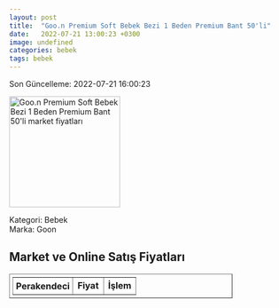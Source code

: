 ```yaml
---
layout: post
title:  "Goo.n Premium Soft Bebek Bezi 1 Beden Premium Bant 50'li"
date:   2022-07-21 13:00:23 +0300
image: undefined
categories: bebek
tags: bebek
---
```


Son Güncelleme: 2022-07-21 16:00:23

<img src="undefined" width="200" alt="Goo.n Premium Soft Bebek Bezi 1 Beden Premium Bant 50'li market fiyatları" />

Kategori: Bebek
<br />
Marka: Goon

<h2>Market ve Online Satış Fiyatları</h2>

<table border="1" style="padding: 5px;width:80%;">
  <tr>
    <td style="padding: 5px;"><strong>Perakendeci</strong></td>
    <td><strong>Fiyat</strong></td>
    <td><strong>İşlem</strong></td>
  </tr>
  
</table>
